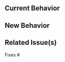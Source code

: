 <!--
Thank you for submitting a pull request!

Please verify that:
* [ ] Code is up-to-date with the `master` branch
* [ ] You changes are covered by tests (if possible)
* [ ] You've run `yarn change` locally


PR flow tips:
* [ ] Try to start with a Draft PR
* [ ] Once you're ready (ideally the pipeline is passing) promote your PR to Ready for Review. This step will auto-assign reviewers for your PR.
-->

## Current Behavior

<!-- This is the behavior we have today -->

## New Behavior

<!-- This is the behavior we should expect with the changes in this PR -->

## Related Issue(s)

<!-- Please link the issue being fixed so it gets closed when this is merged. -->

Fixes #
